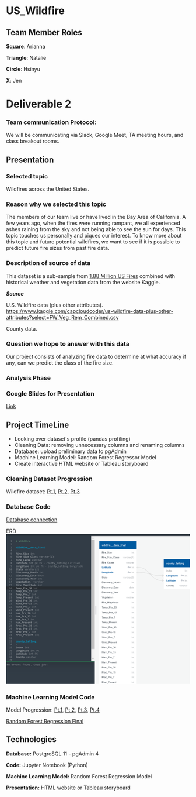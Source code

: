 # US_Wildfire

## Team Member Roles
**Square**: Arianna

**Triangle**: Natalie

**Circle**: Hsinyu

**X**: Jen

# Deliverable 2

### Team communication Protocol:
We will be communicating via Slack, Google Meet, TA meeting hours, and class breakout rooms.

## Presentation 
### Selected topic
Wildfires across the United States. 

### Reason why we selected this topic
The members of our team live or have lived in the Bay Area of California. A few years ago, when the fires were running rampant, we all experienced ashes raining from the sky and not being able to see the sun for days. This topic touches us personally and piques our interest. To know more about this topic and future potential wildfires, we want to see if it is possible to predict future fire sizes from past fire data.

### Description of source of data
This dataset is a sub-sample from [1.88 Million US Fires]( https://www.kaggle.com/rtatman/188-million-us-wildfires) combined with historical weather and vegetation data from the website Kaggle. 

***Source***

U.S. Wildfire data (plus other attributes). https://www.kaggle.com/capcloudcoder/us-wildfire-data-plus-other-attributes?select=FW_Veg_Rem_Combined.csv

County data. 

### Question we hope to answer with this data
Our project consists of analyzing fire data to determine at what accuracy if any, can we predict the class of the fire size.

### Analysis Phase

### Google Slides for Presentation
[Link]( https://docs.google.com/presentation/d/1zNJLu_Os-ALgjHbccoEGw9cjZcJPYD_3G4ZGsKlYAwc/edit#slide=id.p)

## Project TimeLine
- Looking over dataset's profile (pandas profiling)
- Cleaning Data: removing unnecessary columns and renaming columns
- Database: upload preliminary data to pgAdmin
- Machine Learning Model: Random Forest Regressor Model 
- Create interactive HTML website or Tableau storyboard

### Cleaning Dataset Progression
Wildfire dataset: [Pt.1](https://github.com/Ariannatopbjerg/US_Wildfire/blob/main/Notebooks/Wildfire_cleanup_pt1.ipynb), [Pt.2](https://github.com/Ariannatopbjerg/US_Wildfire/blob/main/Notebooks/Wildfire_cleanup_pt2.ipynb), [Pt.3](https://github.com/Ariannatopbjerg/US_Wildfire/blob/main/Notebooks/Wildfire_cleanup_pt3.ipynb)

### Database Code
[Database connection](https://github.com/Ariannatopbjerg/US_Wildfire/blob/main/Notebooks/Wildfire_DB_Connect.ipynb)

ERD
![](https://github.com/Ariannatopbjerg/US_Wildfire/blob/main/images/ERD-Wildfire.png)

### Machine Learning Model Code
Model Progression: [Pt.1](https://github.com/Ariannatopbjerg/US_Wildfire/blob/main/Notebooks/ML_RandomForest_v1.ipynb), [Pt.2](https://github.com/Ariannatopbjerg/US_Wildfire/blob/main/Notebooks/ML_RandomForest_v2.ipynb), [Pt.3](https://github.com/Ariannatopbjerg/US_Wildfire/blob/main/Notebooks/ML_RandomForest_v3.ipynb), [Pt.4](https://github.com/Ariannatopbjerg/US_Wildfire/blob/main/Notebooks/randomforestclassifier_trial_and_error_91.ipynb)

[Random Forest Regression Final](https://github.com/Ariannatopbjerg/US_Wildfire/blob/main/Notebooks/ML_model_wildfire_segment_2.ipynb)

## Technologies 
**Database:** PostgreSQL 11 - pgAdmin 4

**Code:** Jupyter Notebook (Python)

**Machine Learning Model:** Random Forest Regression Model

**Presentation:** HTML website or Tableau storyboard

